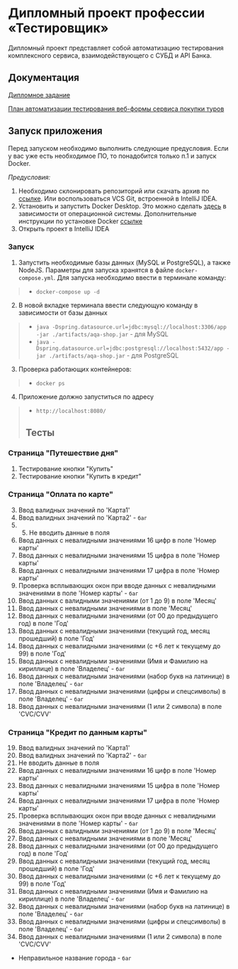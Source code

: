# Дипломный проект профессии «Тестировщик»

Дипломный проект представляет собой автоматизацию тестирования комплексного сервиса, взаимодействующего с СУБД и API
Банка.

## Документация

[Дипломное задание](https://github.com/netology-code/qa-diploma)

[План автоматизации тестирования веб-формы сервиса покупки туров ](https://github.com/DMITRI4IVANOV/QA-DiplomProject/blob/main/docs/Plan.md)

## Запуск приложения

Перед запуском необходимо выполнить следующие предусловия. Если у вас уже есть необходимое ПО, то понадобится только п.1 и запуск Docker.

*Предусловия:*
1. Необходимо склонировать репозиторий или скачать архив по [ссылке](https://github.com/DMITRI4IVANOV/QA-DiplomProject.git). Или воспользоваться VCS Git, встроенной в
   IntelliJ IDEA.
2. Установить и запустить Docker Desktop. Это можно сделать [здесь](https://docs.docker.com/get-docker/) в зависимости от операционной системы. Дополнительные инструкции по установке Docker [ссылке](https://github.com/netology-code/aqa-homeworks/blob/master/docker/installation.md)
3. Открыть проект в IntelliJ IDEA

### Запуск

1. Запустить необходимые базы данных (MySQL и PostgreSQL), а также NodeJS. Параметры для запуска хранятся в
   файле `docker-compose.yml`. Для запуска необходимо ввести в терминале команду:

> * `docker-compose up -d`

2. В новой вкладке терминала ввести следующую команду в зависимости от базы данных

> * `java -Dspring.datasource.url=jdbc:mysql://localhost:3306/app -jar ./artifacts/aqa-shop.jar` - для MySQL
> * `java -Dspring.datasource.url=jdbc:postgresql://localhost:5432/app -jar ./artifacts/aqa-shop.jar` - для PostgreSQL

3. Проверка работающих контейнеров:

> * `docker ps`

4. Приложение должно запуститься по адресу

> * `http://localhost:8080/`
> ## Тесты
### Страница "Путешествие дня"
1. Тестирование кнопки "Купить"
2. Тестирование кнопки "Купить в кредит"
### Страница "Оплата по карте"
3. Ввод валидных значений по 'Карта1'
4. Ввод валидных значений по 'Карта2' - `баг`
5. 5. Не вводить данные в поля
6. Ввод данных с невалидными значениями 16 цифр в поле 'Номер карты'
7. Ввод данных с невалидными значениями 15 цифра в поле 'Номер карты'
8. Ввод данных с невалидными значениями 17 цифра в поле 'Номер карты'
9. Проверка всплывающих окон при вводе данных с невалидными значениями в поле 'Номер карты' - `баг` 
10. Ввод данных с валидными значениями (от 1 до 9) в поле 'Месяц'
11. Ввод данных с невалидными значениями в поле 'Месяц'
12. Ввод данных с невалидными значениями (от 00 до предыдущего год) в поле 'Год'
13. Ввод данных с невалидными значениями (текущий год, месяц прошедший) в поле 'Год'
14. Ввод данных с невалидными значениями (с +6 лет к текущему до 99) в поле 'Год'
15. Ввод данных с невалидными значениями (Имя и Фамилию на кириллице) в поле 'Владелец' - `баг` 
16. Ввод данных с невалидными значениями (набор букв на латинице) в поле 'Владелец' - `баг` 
17. Ввод данных с невалидными значениями (цифры и спецсимволы) в поле 'Владелец' - `баг` 
18. Ввод данных с невалидными значениями (1 или 2 символа) в поле 'CVC/CVV'
### Страница "Кредит по данным карты"
19. Ввод валидных значений по 'Карта1'
20. Ввод валидных значений по 'Карта2' - `баг` 
21. Не вводить данные в поля
22. Ввод данных с невалидными значениями 16 цифр в поле 'Номер карты'
23. Ввод данных с невалидными значениями 15 цифра в поле 'Номер карты'
24. Ввод данных с невалидными значениями 17 цифра в поле 'Номер карты'
25. Проверка всплывающих окон при вводе данных с невалидными значениями в поле 'Номер карты' - `баг` 
26. Ввод данных с валидными значениями (от 1 до 9) в поле 'Месяц'
27. Ввод данных с невалидными значениями в поле 'Месяц'
28. Ввод данных с невалидными значениями (от 00 до предыдущего год) в поле 'Год'
29. Ввод данных с невалидными значениями (текущий год, месяц прошедший) в поле 'Год'
30. Ввод данных с невалидными значениями (с +6 лет к текущему до 99) в поле 'Год'
31. Ввод данных с невалидными значениями (Имя и Фамилию на кириллице) в поле 'Владелец' - `баг` 
32. Ввод данных с невалидными значениями (набор букв на латинице) в поле 'Владелец' - `баг` 
33. Ввод данных с невалидными значениями (цифры и спецсимволы) в поле 'Владелец' - `баг` 
34. Ввод данных с невалидными значениями (1 или 2 символа) в поле 'CVC/CVV'

* Неправильное название города - `баг`


